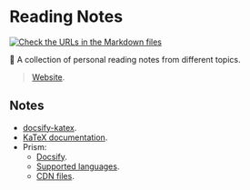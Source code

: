 # Reading Notes

[![Check the URLs in the Markdown files](https://github.com/joaopalmeiro/reading-notes/actions/workflows/check.yml/badge.svg)](https://github.com/joaopalmeiro/reading-notes/actions/workflows/check.yml)

:page_with_curl: A collection of personal reading notes from different topics.

> [Website](https://joaopalmeiro.github.io/reading-notes/).

## Notes

- [docsify-katex](https://github.com/upupming/docsify-katex).
- [KaTeX documentation](https://katex.org/docs/supported.html).
- Prism:
  - [Docsify](https://docsify.js.org/#/language-highlight).
  - [Supported languages](https://prismjs.com/#supported-languages).
  - [CDN files](https://cdn.jsdelivr.net/npm/prismjs@1/components/).
